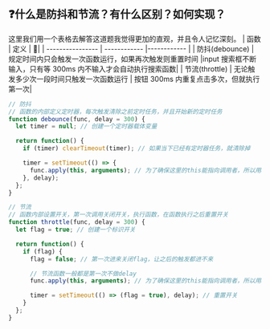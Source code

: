 ## :question:什么是防抖和节流？有什么区别？如何实现？

这里我们用一个表格去解答这道题我觉得更加的直观，并且令人记忆深刻。
| 函数 | 定义 | 🌰|
| ---------------- | ------------ |------------ |
| 防抖(debounce) | 规定时间内只会触发一次函数运行，如果再次触发则重置时间 |input 搜索框不断输入，只有等 300ms 内不输入才会自动执行搜索函数|
| 节流(throttle) | 无论触发多少次一段时间只触发一次函数运行 | 按钮 300ms 内重复点击多次，但就执行第一次|

```js
// 防抖
// 函数的内部定义定时器，每次触发清除之前定时任务，并且开始新的定时任务
function debounce(func, delay = 300) {
  let timer = null; // 创建一个定时器载体变量

  return function() {
    if (timer) clearTimeout(timer); // 如果当下已经有定时器任务，就清除掉

    timer = setTimeout(() => {
      func.apply(this, arguments); // 为了确保这里的this能指向调用者，所以用apply
    }, delay);
  };
}
```

```js
// 节流
// 函数内部设置开关，第一次调用关闭开关，执行函数，在函数执行之后重置开关
function throttle(func, delay = 300) {
  let flag = true; // 创建一个标识开关

  return function() {
    if (flag) {
      flag = false; // 第一次进来关闭flag，让之后的触发都进不来

      // 节流函数一般都是第一次不做delay
      func.apply(this, arguments); // 为了确保这里的this能指向调用者，所以用apply

      timer = setTimeout(() => (flag = true), delay); // 重置开关
    }
  };
}
```
